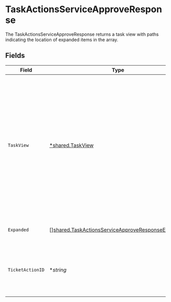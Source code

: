 # TaskActionsServiceApproveResponse

The TaskActionsServiceApproveResponse returns a task view with paths indicating the location of expanded items in the array.


## Fields

| Field                                                                                                                                                                                            | Type                                                                                                                                                                                             | Required                                                                                                                                                                                         | Description                                                                                                                                                                                      |
| ------------------------------------------------------------------------------------------------------------------------------------------------------------------------------------------------ | ------------------------------------------------------------------------------------------------------------------------------------------------------------------------------------------------ | ------------------------------------------------------------------------------------------------------------------------------------------------------------------------------------------------ | ------------------------------------------------------------------------------------------------------------------------------------------------------------------------------------------------ |
| `TaskView`                                                                                                                                                                                       | [*shared.TaskView](../../../pkg/models/shared/taskview.md)                                                                                                                                       | :heavy_minus_sign:                                                                                                                                                                               | Contains a task and JSONPATH expressions that describe where in the expanded array related objects are located. This view can be used to display a fully-detailed dashboard of task information. |
| `Expanded`                                                                                                                                                                                       | [][shared.TaskActionsServiceApproveResponseExpanded](../../../pkg/models/shared/taskactionsserviceapproveresponseexpanded.md)                                                                    | :heavy_minus_sign:                                                                                                                                                                               | List of serialized related objects.                                                                                                                                                              |
| `TicketActionID`                                                                                                                                                                                 | **string*                                                                                                                                                                                        | :heavy_minus_sign:                                                                                                                                                                               | The ID of the ticket (task) approve action created by this request.                                                                                                                              |